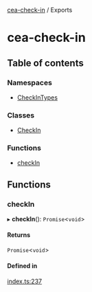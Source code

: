 [cea-check-in](README.md) / Exports

# cea-check-in

## Table of contents

### Namespaces

- [CheckInTypes](modules/CheckInTypes.md)

### Classes

- [CheckIn](classes/CheckIn.md)

### Functions

- [checkIn](modules.md#checkin)

## Functions

### checkIn

▸ **checkIn**(): `Promise`<`void`\>

#### Returns

`Promise`<`void`\>

#### Defined in

[index.ts:237](https://github.com/ceajs/cea/blob/137f0b9/plugins/check-in/src/index.ts#L237)

